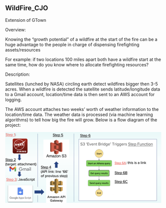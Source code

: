 ## WildFire_CJO

Extension of GTown

Overview:

Knowing the “growth potential” of a wildfire at the start of the fire can be a huge advantage to the people in charge of dispensing firefighting assets/resources

For example: if two locations 100 miles apart both have a wildfire start at the same time, how do you know where to allocate firefighting resources?

Description:

Satellites (lunched by NASA) circling earth detect wildfires bigger then 3-5 acres. When a wildfire is detected the satellite sends latitude/longitude data to a Gmail account, location/time data is then sent to an AWS account for logging. 

The AWS account attaches two weeks’ worth of weather information to the location/time data. The weather data is processed (via machine learning algorithms) to tell how big the fire will grow. Below is a flow diagram of the project:

![alt text](https://github.com/cobrien2442/WildFire_CJO2/blob/master/*storage/Events_chain2.png)
